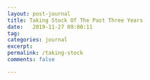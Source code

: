 ```yaml
---
layout: post-journal
title: Taking Stock Of The Past Three Years
date:   2019-11-27 09:00:11
tag: 
categories: journal
excerpt: 
permalink: /taking-stock
comments: false

---
```




